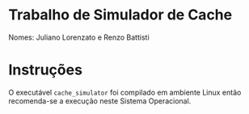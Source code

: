 # Trabalho de Simulador de Cache

Nomes: Juliano Lorenzato e Renzo Battisti

# Instruções

O executável `cache_simulator` foi compilado em ambiente Linux então recomenda-se a execução neste Sistema Operacional.